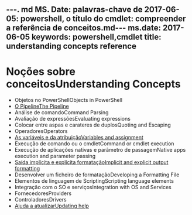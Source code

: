 <span data-ttu-id="a5502-101">---. md MS. Date: palavras-chave de 2017-06-05: powershell, o título do cmdlet: compreender a referência de conceitos</span><span class="sxs-lookup"><span data-stu-id="a5502-101">.md--- ms.date:  2017-06-05 keywords:  powershell,cmdlet title:  understanding concepts reference</span></span>
---

# <a name="understanding-concepts"></a><span data-ttu-id="a5502-102">Noções sobre conceitos</span><span class="sxs-lookup"><span data-stu-id="a5502-102">Understanding Concepts</span></span>

*  <span data-ttu-id="a5502-103">Objetos no PowerShell</span><span class="sxs-lookup"><span data-stu-id="a5502-103">Objects in PowerShell</span></span>  
*  [<span data-ttu-id="a5502-104">O Pipeline</span><span class="sxs-lookup"><span data-stu-id="a5502-104">The Pipeline</span></span>](./fundamental/understanding-the-windows-powershell-pipeline.md)
*  <span data-ttu-id="a5502-105">Análise de comando</span><span class="sxs-lookup"><span data-stu-id="a5502-105">Command Parsing</span></span>
*  <span data-ttu-id="a5502-106">Avaliação de expressões</span><span class="sxs-lookup"><span data-stu-id="a5502-106">Evaluating expressions</span></span>
*  <span data-ttu-id="a5502-107">Colocar entre aspas e carateres de duplos</span><span class="sxs-lookup"><span data-stu-id="a5502-107">Quoting and Escaping</span></span>
*  <span data-ttu-id="a5502-108">Operadores</span><span class="sxs-lookup"><span data-stu-id="a5502-108">Operators</span></span>
*  [<span data-ttu-id="a5502-109">As variáveis e da atribuição</span><span class="sxs-lookup"><span data-stu-id="a5502-109">Variables and assignment</span></span>](./fundamental/using-variables-to-store-objects.md)
*  <span data-ttu-id="a5502-110">Execução de comando ou o cmdlet</span><span class="sxs-lookup"><span data-stu-id="a5502-110">Command or cmdlet execution</span></span>
*  <span data-ttu-id="a5502-111">Execução de aplicações nativas e parâmetro de passagem</span><span class="sxs-lookup"><span data-stu-id="a5502-111">Native apps execution and parameter passing</span></span>
*  [<span data-ttu-id="a5502-112">Saída implícita e explícita formatação</span><span class="sxs-lookup"><span data-stu-id="a5502-112">Implicit and explicit output formatting</span></span>](./cookbooks/using-format-commands-to-change-output-view.md)
*  <span data-ttu-id="a5502-113">Desenvolver um ficheiro de formatação</span><span class="sxs-lookup"><span data-stu-id="a5502-113">Developing a Formatting File</span></span>
*  <span data-ttu-id="a5502-114">Elementos de linguagem de Scripting</span><span class="sxs-lookup"><span data-stu-id="a5502-114">Scripting language elements</span></span>
*  <span data-ttu-id="a5502-115">Integração com o SO e serviços</span><span class="sxs-lookup"><span data-stu-id="a5502-115">Integration with OS and Services</span></span>
*  <span data-ttu-id="a5502-116">Fornecedores</span><span class="sxs-lookup"><span data-stu-id="a5502-116">Providers</span></span>
*  <span data-ttu-id="a5502-117">Controladores</span><span class="sxs-lookup"><span data-stu-id="a5502-117">Drivers</span></span>
*  [<span data-ttu-id="a5502-118">Ajuda a atualizar</span><span class="sxs-lookup"><span data-stu-id="a5502-118">Updating help</span></span>](/powershell/module/Microsoft.PowerShell.Core/Update-Help)

